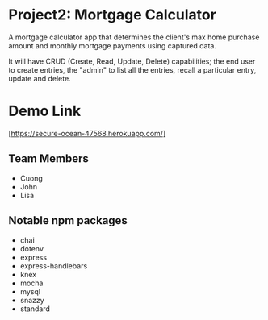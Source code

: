 # Project2: Mortgage Calculator
A mortgage calculator app that determines the client's max home purchase amount and monthly mortgage payments using captured data. 

It will have CRUD (Create, Read, Update, Delete) capabilities; the end user to create entries, the "admin" to list all the entries, recall a particular entry, update and delete.

# Demo Link
[https://secure-ocean-47568.herokuapp.com/]

## Team Members
- Cuong
- John
- Lisa 

## Notable npm packages

- chai
- dotenv
- express
- express-handlebars
- knex
- mocha
- mysql
- snazzy
- standard
